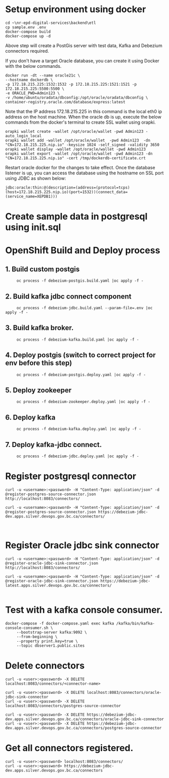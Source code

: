 # Setup environment using docker

```
cd ~\nr-epd-digital-services\backend\etl
cp sample.env .env
docker-compose build
docker-compose up -d
```
Above step will create a PostGis server with test data, Kafka and Debezium connectors required.

If you don't have a target Oracle database, you can create it using Docker with the below commands.

```
docker run -dt --name oracle21c \
--hostname dockerdb \
-p 172.18.215.225:1532:1532 -p 172.18.215.225:1521:1521 -p 172.18.215.225:5500:5500 \
-e ORACLE_PWD=Admin123 \
-v /home/ubuntu/oradata/dbconfig:/opt/oracle/oradata/dbconfig \
container-registry.oracle.com/database/express:latest
```

Note that the IP address 172.18.215.225 in this command is the local eth0 ip address on the host machine. When the oracle db is up, execute the below commands from the docker's terminal to create SSL wallet using orapki.

```
orapki wallet create -wallet /opt/oracle/wallet -pwd Admin123 -auto_login_local
orapki wallet add -wallet /opt/oracle/wallet  -pwd Admin123  -dn "CN=172.18.215.225.nip.io" -keysize 1024 -self_signed -validity 3650
orapki wallet display -wallet /opt/oracle/wallet -pwd Admin123
orapki wallet export -wallet /opt/oracle/wallet -pwd Admin123 -dn "CN=172.18.215.225.nip.io" -cert /tmp/dockerdb-certificate.crt
```

Restart oracle docker for the changes to take effect. Once the database listener is up, you can access the database using the hostname on SSL port using JDBC as shown below:

```
jdbc:oracle:thin:@(description=(address=(protocol=tcps)(host=172.18.215.225.nip.io)(port=1532))(connect_data=(service_name=XEPDB1)))
```


# Create sample data in postgresql using init.sql

# OpenShift Build and Deploy process

## 1. Build custom postgis

```
     oc process -f debezium-postgis.build.yaml |oc apply -f - 
```

## 2. Build kafka jdbc connect component

```
     oc process -f debezium-jdbc.build.yaml --param-file=.env |oc apply -f - 
```

## 3. Build kafka broker.
```
     oc process -f debezium-kafka.build.yaml |oc apply -f - 
```

## 4. Deploy postgis (switch to correct project for env before this step)
```
     oc process -f debezium-postgis.deploy.yaml |oc apply -f - 
```
## 5. Deploy zookeeper
```
     oc process -f debezium-zookeeper.deploy.yaml |oc apply -f - 
```
## 6. Deploy kafka
```
     oc process -f debezium-kafka.deploy.yaml |oc apply -f - 
```
## 7. Deploy kafka-jdbc connect.
```
     oc process -f debezium-jdbc.deploy.yaml |oc apply -f - 
```

# Register postgresql connector
```
curl -u <username>:<password> -H "Content-Type: application/json" -d @register-postgres-source-connector.json http://localhost:8083/connectors/ 

curl -u <username>:<password> -H "Content-Type: application/json" -d @register-postgres-source-connector.json https://debezium-jdbc-dev.apps.silver.devops.gov.bc.ca/connectors/



```

# Register Oracle jdbc sink connector

```
curl -u <username>:<password> -H "Content-Type: application/json" -d @register-oracle-jdbc-sink-connector.json http://localhost:8083/connectors/

curl -u <username>:<password> -H "Content-Type: application/json" -d @register-oracle-jdbc-sink-connector.json https://debezium-jdbc-latest.apps.silver.devops.gov.bc.ca/connectors/


```

# Test with a kafka console consumer.
```
docker-compose -f docker-compose.yaml exec kafka /kafka/bin/kafka-console-consumer.sh \
     --bootstrap-server kafka:9092 \
     --from-beginning \
     --property print.key=true \
     --topic dbserver1.public.sites
```


# Delete connectors
```
curl -u <user>:<password> -X DELETE localhost:8083/connectors/<connector-name>

curl -u <user>:<password> -X DELETE localhost:8083/connectors/oracle-jdbc-sink-connector
curl -u <user>:<password> -X DELETE localhost:8083/connectors/postgres-source-connector

curl -u <user>:<password> -X DELETE https://debezium-jdbc-dev.apps.silver.devops.gov.bc.ca/connectors/oracle-jdbc-sink-connector
curl -u <user>:<password> -X DELETE https://debezium-jdbc-dev.apps.silver.devops.gov.bc.ca/connectors/postgres-source-connector

```    

# Get all connectors registered.
```
curl -u <user>:<password> localhost:8083/connectors/
curl -u <user>:<password> https://debezium-jdbc-dev.apps.silver.devops.gov.bc.ca/connectors
```


